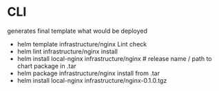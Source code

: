 # CLI 
generates final template what would be deployed
- helm template infrastructure/nginx
Lint check
- helm lint infrastructure/nginx 
install
- helm install local-nginx infrastructure/nginx # release name / path to chart
package in .tar
- helm package infrastructure/nginx
install from .tar
- helm install local-nginx infrastructure/nginx-0.1.0.tgz
